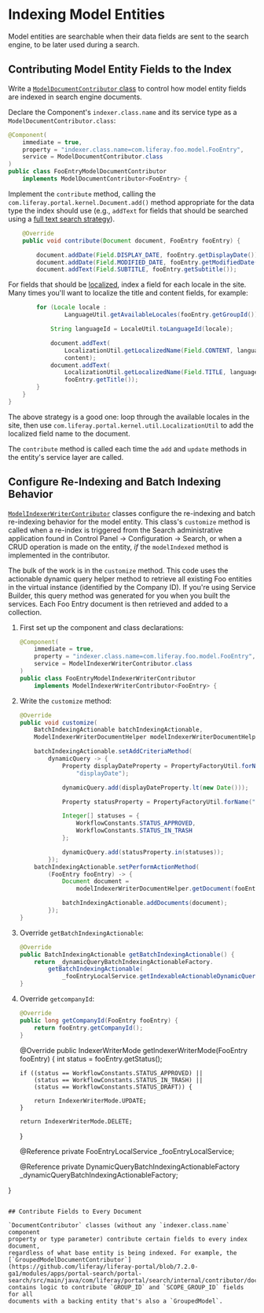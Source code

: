 # Indexing Model Entities

Model entities are searchable when their data fields are sent to the search
engine, to be later used during a search.

## Contributing Model Entity Fields to the Index

Write a [`ModelDocumentContributor`
class](https://github.com/liferay/liferay-portal/blob/7.2.x/modules/apps/portal-search/portal-search-spi/src/main/java/com/liferay/portal/search/spi/model/index/contributor/ModelDocumentContributor.java)
to control how model entity fields are indexed in search engine documents.

Declare the Component's `indexer.class.name` and its service type as a
`ModelDocumentContributor.class`:

```java
@Component(
	immediate = true,
	property = "indexer.class.name=com.liferay.foo.model.FooEntry",
	service = ModelDocumentContributor.class
)
public class FooEntryModelDocumentContributor
	implements ModelDocumentContributor<FooEntry> {
```

Implement the `contribute` method, calling the
`com.liferay.portal.kernel.Document.add()` method appropriate for the data type
the index should use (e.g., `addText` for fields that should be searched using a
[full text search
strategy](https://www.elastic.co/guide/en/elasticsearch/reference/6.5/text.html)).

```java
	@Override
	public void contribute(Document document, FooEntry fooEntry) {

		document.addDate(Field.DISPLAY_DATE, fooEntry.getDisplayDate());
		document.addDate(Field.MODIFIED_DATE, fooEntry.getModifiedDate());
		document.addText(Field.SUBTITLE, fooEntry.getSubtitle());
```

For fields that should be
[localized](/docs/7-2/deploy/-/knowledge_base/d/localization), index a field for
each locale in the site. Many times you'll want to localize the title and
content fields, for example:

```java
		for (Locale locale :
				LanguageUtil.getAvailableLocales(fooEntry.getGroupId())) {

			String languageId = LocaleUtil.toLanguageId(locale);

			document.addText(
				LocalizationUtil.getLocalizedName(Field.CONTENT, languageId),
				content);
			document.addText(
				LocalizationUtil.getLocalizedName(Field.TITLE, languageId),
				fooEntry.getTitle());
		}
	}
}
```

The above strategy is a good one: loop through the available locales in the
site, then use `com.liferay.portal.kernel.util.LocalizationUtil` to add the
localized field name to the document.

The `contribute` method is called each time the `add` and `update` methods in
the entity's service layer are called.

<!-- This section needs help! @Tibor -->
## Configure Re-Indexing and Batch Indexing Behavior

[`ModelIndexerWriterContributor`](https://github.com/liferay/liferay-portal/blob/7.2.x/modules/apps/portal-search/portal-search-spi/src/main/java/com/liferay/portal/search/spi/model/index/contributor/ModelIndexerWriterContributor.java) 
classes configure the re-indexing and batch re-indexing behavior for the model
entity. This class's `customize` method is called when a re-index is triggered
from the Search administrative application found in Control Panel &rarr;
Configuration &rarr; Search, or when a CRUD operation is made on the entity,
_if_ the `modelIndexed` method is implemented in the contributor.

The bulk of the work is in the `customize` method. This code uses the actionable
dynamic query helper method to retrieve all existing Foo entities in the virtual
instance (identified by the Company ID). If you're using Service Builder, this
query method was generated for you when you built the services. Each Foo Entry
document is then retrieved and added to a collection.

1.  First set up the component and class declarations:

    ```java
    @Component(
        immediate = true,
        property = "indexer.class.name=com.liferay.foo.model.FooEntry",
        service = ModelIndexerWriterContributor.class
    )
    public class FooEntryModelIndexerWriterContributor
        implements ModelIndexerWriterContributor<FooEntry> {
    ```

2.  Write the `customize` method:

    ```java
    @Override
    public void customize(
        BatchIndexingActionable batchIndexingActionable,
        ModelIndexerWriterDocumentHelper modelIndexerWriterDocumentHelper) {

        batchIndexingActionable.setAddCriteriaMethod(
            dynamicQuery -> {
                Property displayDateProperty = PropertyFactoryUtil.forName(
                    "displayDate");

                dynamicQuery.add(displayDateProperty.lt(new Date()));

                Property statusProperty = PropertyFactoryUtil.forName("status");

                Integer[] statuses = {
                    WorkflowConstants.STATUS_APPROVED,
                    WorkflowConstants.STATUS_IN_TRASH
                };

                dynamicQuery.add(statusProperty.in(statuses));
            });
        batchIndexingActionable.setPerformActionMethod(
            (FooEntry fooEntry) -> {
                Document document =
                    modelIndexerWriterDocumentHelper.getDocument(fooEntry);

                batchIndexingActionable.addDocuments(document);
            });
    }
    ```

3.  Override `getBatchIndexingActionable`:

    ```java
    @Override
    public BatchIndexingActionable getBatchIndexingActionable() {
        return _dynamicQueryBatchIndexingActionableFactory.
            getBatchIndexingActionable(
                _fooEntryLocalService.getIndexableActionableDynamicQuery());
    }
    ```

4.  Override `getcompanyId`:

    ```java
	@Override
	public long getCompanyId(FooEntry fooEntry) {
		return fooEntry.getCompanyId();
	}
    ```




	@Override
	public IndexerWriterMode getIndexerWriterMode(FooEntry fooEntry) {
		int status = fooEntry.getStatus();

		if ((status == WorkflowConstants.STATUS_APPROVED) ||
			(status == WorkflowConstants.STATUS_IN_TRASH) ||
			(status == WorkflowConstants.STATUS_DRAFT)) {

			return IndexerWriterMode.UPDATE;
		}

		return IndexerWriterMode.DELETE;
	}

	@Reference
	private FooEntryLocalService _fooEntryLocalService;

	@Reference
	private DynamicQueryBatchIndexingActionableFactory
		_dynamicQueryBatchIndexingActionableFactory;

}
```

## Contribute Fields to Every Document

`DocumentContributor` classes (without any `indexer.class.name`  component
property or type parameter) contribute certain fields to every index document,
regardless of what base entity is being indexed. For example, the
[`GroupedModelDocumentContributor`](https://github.com/liferay/liferay-portal/blob/7.2.0-ga1/modules/apps/portal-search/portal-search/src/main/java/com/liferay/portal/search/internal/contributor/document/GroupedModelDocumentContributor.java)
contains logic to contribute `GROUP_ID` and `SCOPE_GROUP_ID` fields for all
documents with a backing entity that's also a `GroupedModel`.
